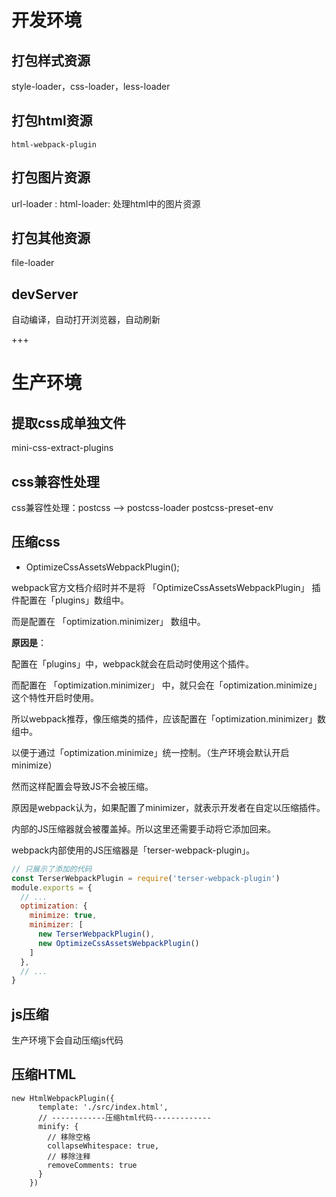 # 开发环境

## 打包样式资源
   style-loader，css-loader，less-loader

## 打包html资源
    html-webpack-plugin

## 打包图片资源
   url-loader : 
   html-loader: 处理html中的图片资源

## 打包其他资源
   file-loader
## devServer
   自动编译，自动打开浏览器，自动刷新

+++   

# 生产环境

## 提取css成单独文件
   mini-css-extract-plugins

## css兼容性处理
  css兼容性处理：postcss --> postcss-loader postcss-preset-env

## 压缩css 
   + OptimizeCssAssetsWebpackPlugin();

   webpack官方文档介绍时并不是将 「OptimizeCssAssetsWebpackPlugin」 插件配置在「plugins」数组中。

而是配置在 「optimization.minimizer」 数组中。

**原因是**：

配置在「plugins」中，webpack就会在启动时使用这个插件。

而配置在 「optimization.minimizer」 中，就只会在「optimization.minimize」这个特性开启时使用。

所以webpack推荐，像压缩类的插件，应该配置在「optimization.minimizer」数组中。

以便于通过「optimization.minimize」统一控制。（生产环境会默认开启minimize）

然而这样配置会导致JS不会被压缩。

原因是webpack认为，如果配置了minimizer，就表示开发者在自定以压缩插件。

内部的JS压缩器就会被覆盖掉。所以这里还需要手动将它添加回来。

webpack内部使用的JS压缩器是「terser-webpack-plugin」。

```javascript
// 只展示了添加的代码
const TerserWebpackPlugin = require('terser-webpack-plugin')
module.exports = {
  // ...
  optimization: {
    minimize: true,
    minimizer: [
      new TerserWebpackPlugin(),
      new OptimizeCssAssetsWebpackPlugin()
    ]
  },
  // ...
}
```


## js压缩
   生产环境下会自动压缩js代码

## 压缩HTML
```
new HtmlWebpackPlugin({
      template: './src/index.html',
      // ------------压缩html代码-------------
      minify: {
        // 移除空格
        collapseWhitespace: true,
        // 移除注释
        removeComments: true
      }
    })
```